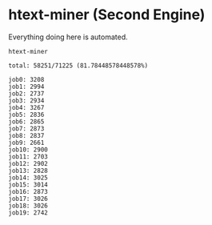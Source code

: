 # htext-miner (Second Engine)

Everything doing here is automated.

```
htext-miner

total: 58251/71225 (81.78448578448578%)

job0: 3208
job1: 2994
job2: 2737
job3: 2934
job4: 3267
job5: 2836
job6: 2865
job7: 2873
job8: 2837
job9: 2661
job10: 2900
job11: 2703
job12: 2902
job13: 2828
job14: 3025
job15: 3014
job16: 2873
job17: 3026
job18: 3026
job19: 2742
```